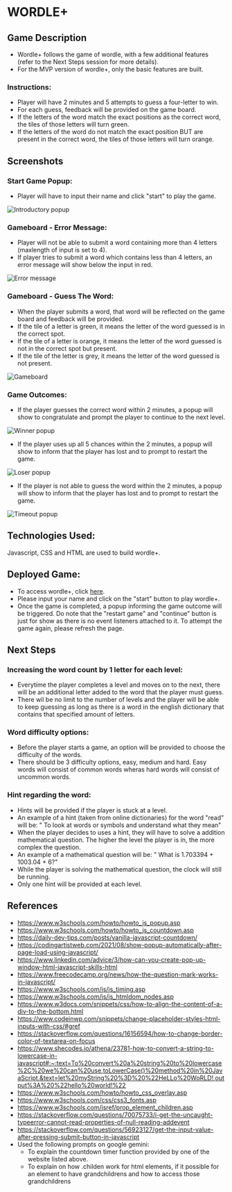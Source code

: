 # WORDLE+

## Game Description

- Wordle+ follows the game of wordle, with a few additional features (refer to the Next Steps session for more details).
- For the MVP version of wordle+, only the basic features are built.

### Instructions:

- Player will have 2 minutes and 5 attempts to guess a four-letter to win.
- For each guess, feedback will be provided on the game board.
- If the letters of the word match the exact positions as the correct word, the tiles of those letters will turn green.
- If the letters of the word do not match the exact position BUT are present in the correct word, the tiles of those letters will turn orange.

## Screenshots

### Start Game Popup:

- Player will have to input their name and click "start" to play the game.

![Introductory popup](/Images/Frame1_popup.png)

### Gameboard - Error Message:

- Player will not be able to submit a word containing more than 4 letters (maxlength of input is set to 4).
- If player tries to submit a word which contains less than 4 letters, an error message will show below the input in red.

![Error message](/Images/Frame2_errormessage.png)

### Gameboard - Guess The Word:

- When the player submits a word, that word will be reflected on the game board and feedback will be provided.
- If the tile of a letter is green, it means the letter of the word guessed is in the correct spot.
- If the tile of a letter is orange, it means the letter of the word guessed is not in the correct spot but present.
- If the tile of the letter is grey, it means the letter of the word guessed is not present.

![Gameboard](/Images/Frame3_gameboard.png)

### Game Outcomes:

- If the player guesses the correct word within 2 minutes, a popup will show to congratulate and prompt the player to continue to the next level.

![Winner popup](/Images/Frame4_winpopup.png)

- If the player uses up all 5 chances within the 2 minutes, a popup will show to inform that the player has lost and to prompt to restart the game.

![Loser popup](/Images/Frame5_losepopup.png)

- If the player is not able to guess the word within the 2 minutes, a popup will show to inform that the player has lost and to prompt to restart the game.

![Timeout popup](/Images/Frame6_timeoutpopup.png)

## Technologies Used:

Javascript, CSS and HTML are used to build wordle+.

## Deployed Game:

- To access wordle+, click [here](https://thisisanita.github.io/wordleplus/).
- Please input your name and click on the "start" button to play wordle+.
- Once the game is completed, a popup informing the game outcome will be triggered. Do note that the "restart game" and "continue" button is just for show as there is no event listeners attached to it. To attempt the game again, please refresh the page.

## Next Steps

### Increasing the word count by 1 letter for each level:

- Everytime the player completes a level and moves on to the next, there will be an additional letter added to the word that the player must guess.
- There wil be no limit to the number of levels and the player will be able to keep guessing as long as there is a word in the english dictionary that contains that specified amount of letters.

### Word difficulty options:

- Before the player starts a game, an option will be provided to choose the difficulty of the words.
- There should be 3 difficulty options, easy, medium and hard. Easy words will consist of common words wheras hard words will consist of uncommon words.

### Hint regarding the word:

- Hints will be provided if the player is stuck at a level.
- An example of a hint (taken from online dictionaries) for the word "read" will be: " To look at words or symbols and understand what they mean"
- When the player decides to uses a hint, they will have to solve a addition mathematical question. The higher the level the player is in, the more complex the question.
- An example of a mathematical question will be: " What is 1.703394 + 1003.04 + 6?"
- While the player is solving the mathematical question, the clock will still be running.
- Only one hint will be provided at each level.

## References

- <https://www.w3schools.com/howto/howto_js_popup.asp>
- <https://www.w3schools.com/howto/howto_js_countdown.asp>
- <https://daily-dev-tips.com/posts/vanilla-javascript-countdown/>
- <https://codingartistweb.com/2021/08/show-popup-automatically-after-page-load-using-javascript/>
- <https://www.linkedin.com/advice/3/how-can-you-create-pop-up-window-html-javascript-skills-html>
- <https://www.freecodecamp.org/news/how-the-question-mark-works-in-javascript/>
- <https://www.w3schools.com/js/js_timing.asp>
- <https://www.w3schools.com/js/js_htmldom_nodes.asp>
- <https://www.w3docs.com/snippets/css/how-to-align-the-content-of-a-div-to-the-bottom.html>
- <https://www.codeinwp.com/snippets/change-placeholder-styles-html-inputs-with-css/#gref>
- <https://stackoverflow.com/questions/16156594/how-to-change-border-color-of-textarea-on-focus>
- <https://www.shecodes.io/athena/23781-how-to-convert-a-string-to-lowercase-in-javascript#:~:text=To%20convert%20a%20string%20to%20lowercase%2C%20we%20can%20use,toLowerCase()%20method%20in%20JavaScript.&text=let%20myString%20%3D%20%22HeLLo%20WoRLD!,output%3A%20%22hello%20world!%22>
- <https://www.w3schools.com/howto/howto_css_overlay.asp>
- <https://www.w3schools.com/css/css3_fonts.asp>
- <https://www.w3schools.com/jsref/prop_element_children.asp>
- <https://stackoverflow.com/questions/70075733/i-get-the-uncaught-typeerror-cannot-read-properties-of-null-reading-addevent>
- <https://stackoverflow.com/questions/56923127/get-the-input-value-after-pressing-submit-button-in-javascript>
- Used the following prompts on google gemini:
  - To explain the countdown timer function provided by one of the website listed above.
  - To explain on how .childen work for html elements, if it possible for an element to have grandchildrens and how to access those grandchildrens

